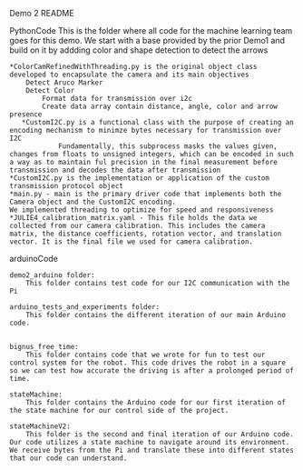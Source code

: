 Demo 2 README

PythonCode
	This is the folder where all code for the machine learning team goes for this demo.
	We start with a base provided by the prior Demo1 and build on it by addding color and shape detection to detect the arrows

	*ColorCamRefinedWithThreading.py is the original object class developed to encapsulate the camera and its main objectives
 		Detect Aruco Marker
   		Detect Color
     		Format data for transmission over i2c
       		Create data array contain distance, angle, color and arrow presence
       *CustomI2C.py is a functional class with the purpose of creating an encoding mechanism to minimze bytes necessary for transmission over I2C
                Fundamentally, this subprocess masks the values given, changes from floats to unsigned integers, which can be encoded in such a way as to maintain ful precision in the final measurement before transmission and decodes the data after transmission
	*CustomI2C.py is the implementation or application of the custom transmission protocol object
 	*main.py - main is the primary driver code that implements both the Camera object and the CustomI2C encoding. 
  	We implemented threading to optimize for speed and responsiveness
   	*JULIE4_calibration_matrix.yaml - This file holds the data we collected from our camera calibration. This includes the camera matrix, the distance coefficients, rotation vector, and translation vector. It is the final file we used for camera calibration.
   

arduinoCode

    demo2_arduino folder:
	    This folder contains test code for our I2C communication with the Pi
    
    arduino_tests_and_experiments folder:
        This folder contains the different iteration of our main Arduino code.
        
        
	bignus_free_time: 
	    This folder contains code that we wrote for fun to test our control system for the robot. This code drives the robot in a square so we can test how accurate the driving is after a prolonged period of time. 
	    
	stateMachine:
	    This folder contains the Arduino code for our first iteration of the state machine for our control side of the project.
	
	stateMachineV2:
	    This folder is the second and final iteration of our Arduino code. Our code utilizes a state machine to navigate around its environment. We receive bytes from the Pi and translate these into different states that our code can understand. 
